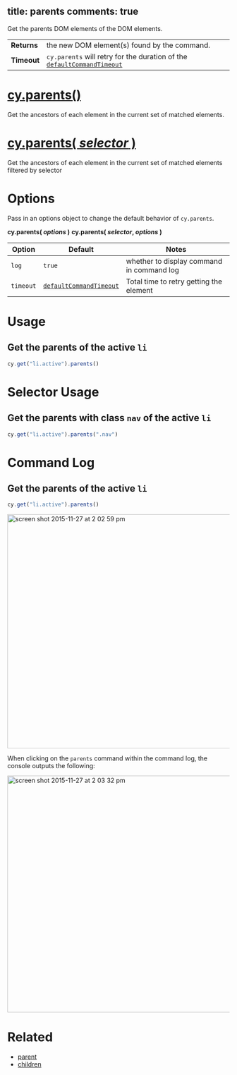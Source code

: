 title: parents
comments: true
---

Get the parents DOM elements of the DOM elements.

| | |
|--- | --- |
| **Returns** | the new DOM element(s) found by the command. |
| **Timeout** | `cy.parents` will retry for the duration of the [`defaultCommandTimeout`](https://on.cypress.io/guides/configuration#section-timeouts) |

# [cy.parents()](#section-usage)

Get the ancestors of each element in the current set of matched elements.

# [cy.parents( *selector* )](#section-selector-usage)

Get the ancestors of each element in the current set of matched elements filtered by selector

# Options

Pass in an options object to change the default behavior of `cy.parents`.

**cy.parents( *options* )**
**cy.parents( *selector*, *options* )**

Option | Default | Notes
--- | --- | ---
`log` | `true` | whether to display command in command log
`timeout` | [`defaultCommandTimeout`](https://on.cypress.io/guides/configuration#section-timeouts) | Total time to retry getting the element

# Usage

## Get the parents of the active `li`

```javascript
cy.get("li.active").parents()
```

# Selector Usage

## Get the parents with class `nav` of the active `li`

```javascript
cy.get("li.active").parents(".nav")
```

# Command Log

## Get the parents of the active `li`

```javascript
cy.get("li.active").parents()
```

<img width="531" alt="screen shot 2015-11-27 at 2 02 59 pm" src="https://cloud.githubusercontent.com/assets/1271364/11447168/be286244-950f-11e5-82e8-9a2a6d1d08e8.png">

When clicking on the `parents` command within the command log, the console outputs the following:

<img width="537" alt="screen shot 2015-11-27 at 2 03 32 pm" src="https://cloud.githubusercontent.com/assets/1271364/11447171/c1ba5ef8-950f-11e5-9f2d-7fbd0b142649.png">

# Related

- [parent](https://on.cypress.io/api/parent)
- [children](https://on.cypress.io/api/children)
